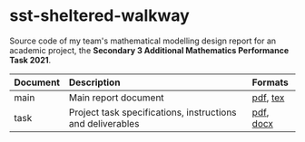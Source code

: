 # sst-sheltered-walkway

Source code of my team's mathematical modelling design report for an academic project, the **Secondary 3 Additional Mathematics Performance Task 2021**.

| Document | Description | Formats |
|:-|:-|:-|
| main | Main report document | [pdf](main.pdf), [tex](main.tex) |
| task | Project task specifications, instructions and deliverables | [pdf](task.pdf), [docx](task.docx) |